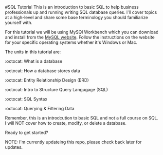 #SQL Tutorial
This is an introduction to basic SQL to help business professionals up and running writing SQL database queries.  I'll cover topics at a high-level and share some base terminology you should familiarize yourself with.  

For this tutorial we will be using MySQl Workbench which you can download and install from the [MySQL website](https://dev.mysql.com/downloads/workbench/).  Follow the instructions on the website for your specific operating systems whether it's Windows or Mac. 

The units in this tutorial are:

:octocat: What is a database

:octocat: How a database stores data

:octocat: Entity Relationship Design (ERD)

:octocat: Intro to Structure Query Langugage (SQL)

:octocat: SQL Syntax

:octocat: Querying & Filtering Data

Remember, this is an introdcution to basic SQL and not a full course on SQL. I will NOT cover how to create, modify, or delete a database. 

Ready to get started? 


NOTE: I'm currently updateing this repo, please check back later for updates. 
